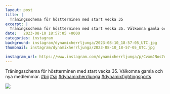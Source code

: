 ```yaml
---
layout: post
title: |
  Träningsschema för höstterminen med start vecka 35
excerpt: |
  Träningsschema för höstterminen med start vecka 35. Välkomna gamla och nya medlemmar.    
date:   2023-08-10 18:57:05 +0000
categories: instagram
background: instagram/dynamixherrljunga/2023-08-10_18-57-05_UTC.jpg
thumbnail: instagram/dynamixherrljunga/2023-08-10_18-57-05_UTC.jpg

instagram_url: https://www.instagram.com/dynamixherrljunga/p/CvxmJNos7ue
---
```

Träningsschema för höstterminen med start vecka 35. Välkomna gamla och nya medlemmar. [#bjj](https://www.instagram.com/explore/tags/bjj/) [#sjj](https://www.instagram.com/explore/tags/sjj/) [#dynamixherrljunga](https://www.instagram.com/explore/tags/dynamixherrljunga/) [#dynamixfightingsports](https://www.instagram.com/explore/tags/dynamixfightingsports/)



<img src='{{ site.baseurl }}/instagram/dynamixherrljunga/2023-08-10_18-57-05_UTC.jpg' class='img-fluid' />
